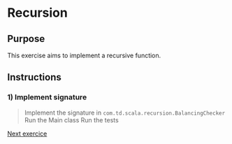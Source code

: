 # Recursion

## Purpose

This exercise aims to implement a recursive function.

## Instructions

### 1) Implement signature

> Implement the signature in `com.td.scala.recursion.BalancingChecker`
> Run the Main class
> Run the tests

[Next exercice](../05_either/README.md)
